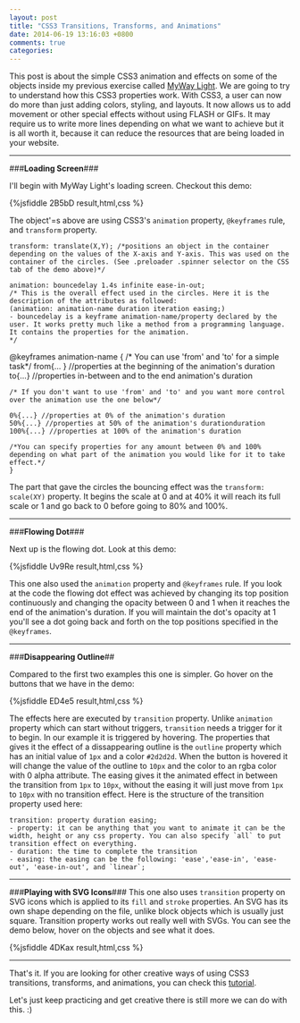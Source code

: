 ```yaml
---
layout: post
title: "CSS3 Transitions, Transforms, and Animations"
date: 2014-06-19 13:16:03 +0800
comments: true
categories: 
---
```


This post is about the simple CSS3 animation and effects on some of the objects inside my previous exercise called [MyWay Light](http://patzmatias.github.io/myway-light). We are going to try to understand how this CSS3 properties work. With CSS3, a user can now do more than just adding colors, styling, and layouts. It now allows us to add movement or other special effects without using FLASH or GIFs. It may require us to write more lines depending on what we want to achieve but it is all worth it, because it can reduce the resources that are being loaded in your website.
<!-- more -->

___
###**Loading Screen**###

I'll begin with MyWay Light's loading screen. Checkout this demo:

{%jsfiddle 2B5bD result,html,css %}

The object'=s above are using CSS3's `animation` property, `@keyframes` rule, and `transform` property. 


    transform: translate(X,Y); /*positions an object in the container depending on the values of the X-axis and Y-axis. This was used on the container of the circles. (See .preloader .spinner selector on the CSS tab of the demo above)*/
    
    animation: bouncedelay 1.4s infinite ease-in-out; 
    /* This is the overall effect used in the circles. Here it is the description of the attributes as followed: 
    (animation: animation-name duration iteration easing;)
    - bouncedelay is a keyframe animation-name/property declared by the user. It works pretty much like a method from a programming language. It contains the properties for the animation.
    */
   
   @keyframes animation-name {
   /* You can use 'from' and 'to' for a simple task*/
    from{... } //properties at the beginning of the animation's duration
    to{...} //properties in-between and to the end animation's duration
    
    /* If you don't want to use 'from' and 'to' and you want more control over the animation use the one below*/
    
    0%{...} //properties at 0% of the animation's duration
    50%{...} //properties at 50% of the animation's durationduration
    100%{...} //properties at 100% of the animation's duration
    
    /*You can specify properties for any amount between 0% and 100% depending on what part of the animation you would like for it to take effect.*/
	}

The part that gave the circles the bouncing effect was the `transform: scale(XY)` property. It begins the scale at 0 and at 40% it will reach its full scale or 1 and go back to 0 before going to 80% and 100%. 
___

###**Flowing Dot**###

Next up is the flowing dot. Look at this demo:

{%jsfiddle Uv9Re result,html,css %}

This one also used the `animation` property and `@keyframes` rule. If you look at the code the flowing dot effect was achieved by changing its top position continuously and changing the opacity between 0 and 1 when it reaches the end of the animation's duration. If you will maintain the dot's opacity at 1 you'll see a dot going back and forth on the top positions specified in the `@keyframes`.

___
###**Disappearing Outline**##

Compared to the first two examples this one is simpler. Go hover on the buttons that we have in the demo:

{%jsfiddle ED4e5 result,html,css %}

The effects here are executed by `transition` property. Unlike `animation` property which can start without triggers, `transition` needs a trigger for it to begin. In our example it is triggered by hovering. The properties that gives it the effect of a dissappearing outline is the `outline` property which has an initial value of `1px` and a color `#2d2d2d`. When the button is hovered it will change the value of the outline to `10px` and the color to an rgba color with 0 alpha attribute. The easing gives it the animated effect in between the transition from `1px` to `10px`, without the easing it will just move from `1px` to `10px` with no transition effect. Here is the structure of the transition property used here:


    transition: property duration easing;
    - property: it can be anything that you want to animate it can be the width, height or any css property. You can also specify `all` to put transition effect on everything.
    - duration: the time to complete the transition
    - easing: the easing can be the following: 'ease','ease-in', 'ease-out', 'ease-in-out', and `linear`;

___

###**Playing with SVG Icons**###
This one also uses `transition` property on SVG icons which is applied to its `fill` and `stroke` properties. An SVG has its own shape depending on the file, unlike block objects which is usually just square. Transition property works out really well with SVGs. You can see the demo below, hover on the objects and see what it does. 

{%jsfiddle 4DKax result,html,css %}

___
That's it. If you are looking for other creative ways of using CSS3 transitions, transforms, and animations, you can check this [tutorial](http://css3.bradshawenterprises.com/transitions/ 'BradShaw Tutorials'). 

Let's just keep practicing and get creative there is still more we can do with this. :)
